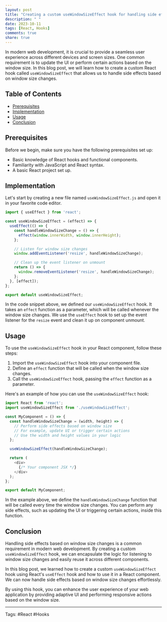 ```yaml
---
layout: post
title: "Creating a custom useWindowSizeEffect hook for handling side effects based on window size changes"
description: " "
date: 2023-10-11
tags: [React, Hooks]
comments: true
share: true
---
```


In modern web development, it is crucial to provide a seamless user experience across different devices and screen sizes. One common requirement is to update the UI or perform certain actions based on the window size. In this blog post, we will learn how to create a custom React hook called `useWindowSizeEffect` that allows us to handle side effects based on window size changes.

## Table of Contents
- [Prerequisites](#prerequisites)
- [Implementation](#implementation)
- [Usage](#usage)
- [Conclusion](#conclusion)

## Prerequisites

Before we begin, make sure you have the following prerequisites set up:

- Basic knowledge of React hooks and functional components.
- Familiarity with JavaScript and React syntax.
- A basic React project set up.

## Implementation

Let's start by creating a new file named `useWindowSizeEffect.js` and open it in your favorite code editor.

```javascript
import { useEffect } from 'react';

const useWindowSizeEffect = (effect) => {
  useEffect(() => {
    const handleWindowSizeChange = () => {
      effect(window.innerWidth, window.innerHeight);
    };

    // Listen for window size changes
    window.addEventListener('resize', handleWindowSizeChange);

    // Clean up the event listener on unmount
    return () => {
      window.removeEventListener('resize', handleWindowSizeChange);
    };
  }, [effect]);
};

export default useWindowSizeEffect;
```

In the code snippet above, we defined our `useWindowSizeEffect` hook. It takes an `effect` function as a parameter, which will be called whenever the window size changes. We use the `useEffect` hook to set up the event listener for the `resize` event and clean it up on component unmount.

## Usage

To use the `useWindowSizeEffect` hook in your React component, follow these steps:

1. Import the `useWindowSizeEffect` hook into your component file.
2. Define an `effect` function that will be called when the window size changes.
3. Call the `useWindowSizeEffect` hook, passing the `effect` function as a parameter.

Here's an example of how you can use the `useWindowSizeEffect` hook:

```javascript
import React from 'react';
import useWindowSizeEffect from './useWindowSizeEffect';

const MyComponent = () => {
  const handleWindowSizeChange = (width, height) => {
    // Perform side effects based on window size
    // For example, update UI or trigger certain actions
    // Use the width and height values in your logic
  };

  useWindowSizeEffect(handleWindowSizeChange);

  return (
    <div>
      {/* Your component JSX */}
    </div>
  );
};

export default MyComponent;
```

In the example above, we define the `handleWindowSizeChange` function that will be called every time the window size changes. You can perform any side effects, such as updating the UI or triggering certain actions, inside this function.

## Conclusion

Handling side effects based on window size changes is a common requirement in modern web development. By creating a custom `useWindowSizeEffect` hook, we can encapsulate the logic for listening to window size changes and easily reuse it across different components.

In this blog post, we learned how to create a custom `useWindowSizeEffect` hook using React's `useEffect` hook and how to use it in a React component. We can now handle side effects based on window size changes effortlessly.

By using this hook, you can enhance the user experience of your web application by providing adaptive UI and performing responsive actions based on the window size.

---

Tags: #React #Hooks